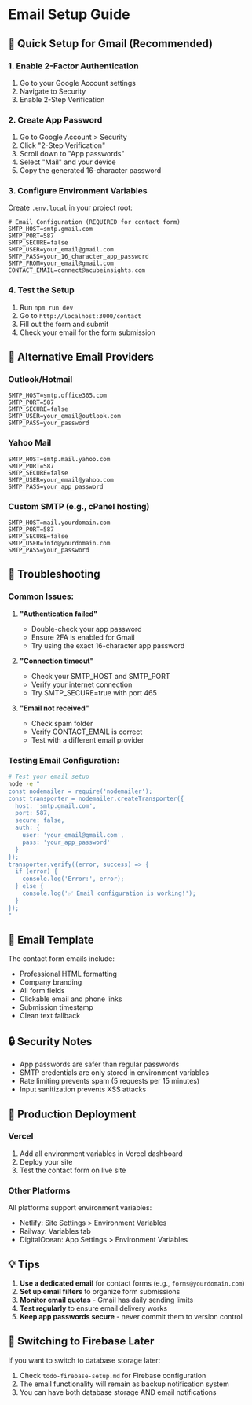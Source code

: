 # Email Setup Guide

## 🚀 Quick Setup for Gmail (Recommended)

### 1. Enable 2-Factor Authentication
1. Go to your Google Account settings
2. Navigate to Security
3. Enable 2-Step Verification

### 2. Create App Password
1. Go to Google Account > Security
2. Click "2-Step Verification"
3. Scroll down to "App passwords"
4. Select "Mail" and your device
5. Copy the generated 16-character password

### 3. Configure Environment Variables
Create `.env.local` in your project root:
```env
# Email Configuration (REQUIRED for contact form)
SMTP_HOST=smtp.gmail.com
SMTP_PORT=587
SMTP_SECURE=false
SMTP_USER=your_email@gmail.com
SMTP_PASS=your_16_character_app_password
SMTP_FROM=your_email@gmail.com
CONTACT_EMAIL=connect@acubeinsights.com
```

### 4. Test the Setup
1. Run `npm run dev`
2. Go to `http://localhost:3000/contact`
3. Fill out the form and submit
4. Check your email for the form submission

## 📧 Alternative Email Providers

### Outlook/Hotmail
```env
SMTP_HOST=smtp.office365.com
SMTP_PORT=587
SMTP_SECURE=false
SMTP_USER=your_email@outlook.com
SMTP_PASS=your_password
```

### Yahoo Mail
```env
SMTP_HOST=smtp.mail.yahoo.com
SMTP_PORT=587
SMTP_SECURE=false
SMTP_USER=your_email@yahoo.com
SMTP_PASS=your_app_password
```

### Custom SMTP (e.g., cPanel hosting)
```env
SMTP_HOST=mail.yourdomain.com
SMTP_PORT=587
SMTP_SECURE=false
SMTP_USER=info@yourdomain.com
SMTP_PASS=your_password
```

## 🔧 Troubleshooting

### Common Issues:

1. **"Authentication failed"**
   - Double-check your app password
   - Ensure 2FA is enabled for Gmail
   - Try using the exact 16-character app password

2. **"Connection timeout"**
   - Check your SMTP_HOST and SMTP_PORT
   - Verify your internet connection
   - Try SMTP_SECURE=true with port 465

3. **"Email not received"**
   - Check spam folder
   - Verify CONTACT_EMAIL is correct
   - Test with a different email provider

### Testing Email Configuration:
```bash
# Test your email setup
node -e "
const nodemailer = require('nodemailer');
const transporter = nodemailer.createTransporter({
  host: 'smtp.gmail.com',
  port: 587,
  secure: false,
  auth: {
    user: 'your_email@gmail.com',
    pass: 'your_app_password'
  }
});
transporter.verify((error, success) => {
  if (error) {
    console.log('Error:', error);
  } else {
    console.log('✅ Email configuration is working!');
  }
});
"
```

## 🎨 Email Template

The contact form emails include:
- Professional HTML formatting
- Company branding
- All form fields
- Clickable email and phone links
- Submission timestamp
- Clean text fallback

## 🔒 Security Notes

- App passwords are safer than regular passwords
- SMTP credentials are only stored in environment variables
- Rate limiting prevents spam (5 requests per 15 minutes)
- Input sanitization prevents XSS attacks

## 📱 Production Deployment

### Vercel
1. Add all environment variables in Vercel dashboard
2. Deploy your site
3. Test the contact form on live site

### Other Platforms
All platforms support environment variables:
- Netlify: Site Settings > Environment Variables
- Railway: Variables tab
- DigitalOcean: App Settings > Environment Variables

## 💡 Tips

1. **Use a dedicated email** for contact forms (e.g., `forms@yourdomain.com`)
2. **Set up email filters** to organize form submissions
3. **Monitor email quotas** - Gmail has daily sending limits
4. **Test regularly** to ensure email delivery works
5. **Keep app passwords secure** - never commit them to version control

## 🔄 Switching to Firebase Later

If you want to switch to database storage later:
1. Check `todo-firebase-setup.md` for Firebase configuration
2. The email functionality will remain as backup notification system
3. You can have both database storage AND email notifications